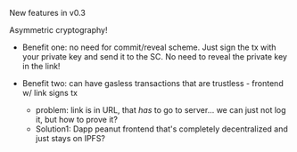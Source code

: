 New features in v0.3

Asymmetric cryptography!

- Benefit one: no need for commit/reveal scheme. Just sign the tx with your private key and send it to the SC. No need to reveal the private key in the link!

- Benefit two: can have gasless transactions that are trustless - frontend w/ link signs tx
    - problem: link is in URL, that _has_ to go to server... we can just not log it, but how to prove it?
    - Solution1: Dapp peanut frontend that's completely decentralized and just stays on IPFS?
